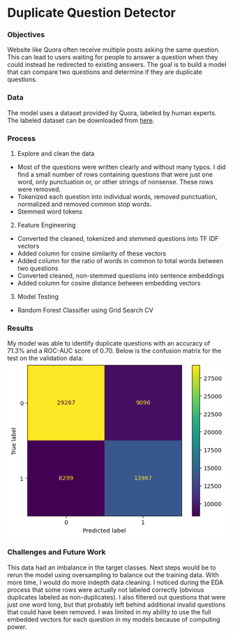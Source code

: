 # Duplicate Question Detector

### Objectives

Website like Quora often receive multiple posts asking the same question. This can lead to users waiting for people to answer a question when they could instead be redirected to existing answers. The goal is to build a model that can compare two questions and determine if they are duplicate questions.


### Data
The model uses a dataset provided by Quora, labeled by human experts. 
The labeled dataset can be downloaded from [here](https://drive.google.com/file/d/19iWVGLBi7edqybybam56bt2Zy7vpf1Xc/view?usp=sharing).

### Process
1. Explore and clean the data
 - Most of the questions were written clearly and without many typos. I did find a small number of rows containing questions that were just one word, only punctuation or, or other strings of nonsense. These rows were removed.
 - Tokenized each question into individual words, removed punctuation, normalized and removed common stop words.
 - Stemmed word tokens
2. Feature Engineering
 - Converted the cleaned, tokenized and stemmed questions into TF IDF vectors
 - Added column for cosine similarity of these vectors
 - Added column for the ratio of words in common to total words between two questions
 - Converted cleaned, non-stemmed questions into sentence embeddings
 - Added column for cosine distance between embedding vectors
3. Model Testing
 - Random Forest Classifier using Grid Search CV

 ### Results
 My model was able to identify duplicate questions with an accuracy of 71.3% and a ROC-AUC score of 0.70. Below is the confusion matrix for the test on the validation data:
 <br>
 <img src="images/conmat.png" alt="Confusion Matrix" width="500" height="400">

### Challenges and Future Work
This data had an imbalance in the target classes. Next steps would be to rerun the model using oversampling to balance out the training data. With more time, I would do more indepth data cleaning. I noticed during the EDA process that some rows were actually not labeled correctly (obvious duplicates labeled as non-duplicates). I also filtered out questions that were just one word long, but that probably left behind additional invalid questions that could have been removed. I was limited in my ability to use the full embedded vectors for each question in my models because of computing power.